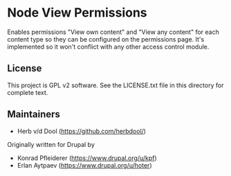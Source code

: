 Node View Permissions
=====================

Enables permissions "View own content" and "View any content" for each content type so they can be configured on the permissions page. It's implemented so it won't conflict with any other access control module.

License
-------

This project is GPL v2 software. See the LICENSE.txt file in this directory for complete text.

Maintainers
-----------

- Herb v/d Dool (https://github.com/herbdool/)

Originally written for Drupal by

- Konrad Pfleiderer (https://www.drupal.org/u/kpf)
- Erlan Aytpaev (https://www.drupal.org/u/hoter)
